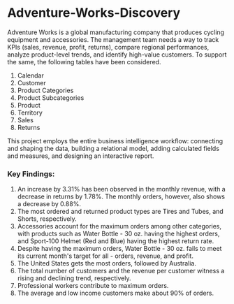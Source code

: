 # Adventure-Works-Discovery
Adventure Works is a global manufacturing company that produces cycling equipment and accessories. The management team needs a way to track KPIs (sales, revenue, profit, returns), compare regional performances, analyze product-level trends, and identify high-value customers. To support the same, the following tables have been considered.
1. Calendar
2. Customer
3. Product Categories
4. Product Subcategories
5. Product
6. Territory
7. Sales
8. Returns<br>

This project employs the entire business intelligence workflow: connecting and shaping the data, building a relational model, adding calculated fields and measures, and designing an interactive report.
### Key Findings:
1. An increase by 3.31% has been observed in the monthly revenue, with a decrease in returns by 1.78%. The monthly orders, however, also shows a decrease by 0.88%.
2. The most ordered and returned product types are Tires and Tubes, and Shorts, respectively.
3. Accessories account for the maximum orders among other categories, with products such as Water Bottle - 30 oz. having the highest orders, and Sport-100 Helmet (Red and Blue) having the highest return rate.
4. Despite having the maximum orders, Water Bottle - 30 oz. fails to meet its current month's target for all - orders, revenue, and profit.
5. The United States gets the most orders, followed by Australia.
6. The total number of customers and the revenue per customer witness a rising and declining trend, respectively.
7. Professional workers contribute to maximum orders.
8. The average and low income customers make about 90% of orders.
